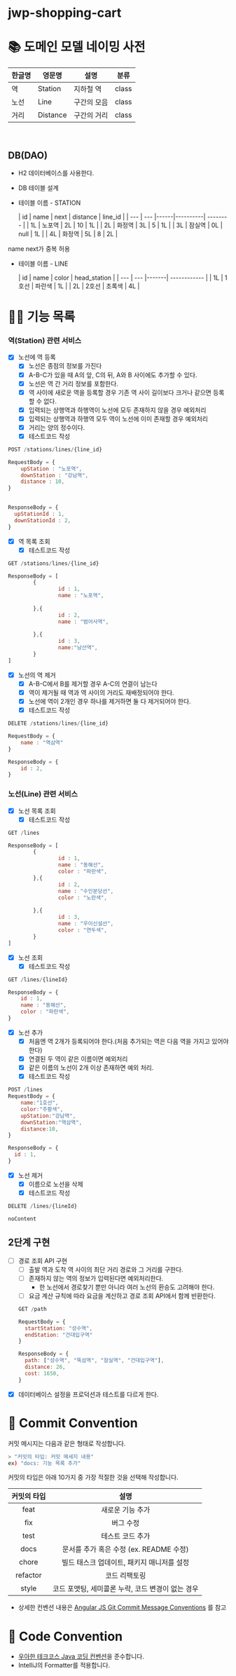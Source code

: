 # jwp-shopping-cart

# 📚 도메인 모델 네이밍 사전

| 한글명 | 영문명      | 설명     | 분류    |
|-----|----------|--------|-------|
| 역   | Station  | 지하철 역  | class |
| 노선  | Line     | 구간의 모음 | class |
| 거리  | Distance | 구간의 거리 | class |

<br>

## DB(DAO)

- H2 데이터베이스를 사용한다.
- DB 테이블 설계
- 테이블 이름 - STATION

  | id | name | next | distance | line_id  |
                                      | --- | --- |------|----------| -------- |
  | 1L | 노포역 | 2L | 10   | 1L       |
  | 2L | 화정역 | 3L | 5    | 1L       |
  | 3L | 잠실역 | 0L | null | 1L       |
  | 4L | 화정역 | 5L | 8    | 2L       |

name next가 중복 허용

- 테이블 이름 - LINE

  | id | name | color | head_station |
                                      | --- | --- |-------| ------------ |
  | 1L | 1호선 | 파란색 | 1L    |
  | 2L | 2호선 | 초록색 | 4L    |

# 👨‍🍳 기능 목록

### 역(Station) 관련 서비스

- [x]  노선에 역 등록
    - [x] 노선은 종점의 정보를 가진다
    - [x]  A-B-C가 있을 때 A의 앞, C의 뒤, A와 B 사이에도 추가할 수 있다.
    - [x]  노선은 역 간 거리 정보를 포함한다.
    - [x]  역 사이에 새로운 역을 등록할 경우 기존 역 사이 길이보다 크거나 같으면 등록할 수 없다.
    - [x] 입력되는 상행역과 하행역이 노선에 모두 존재하지 않을 경우 예외처리
    - [x] 입력되는 상행역과 하행역 모두 역이 노선에 이미 존재할 경우 예외처리
    - [x]  거리는 양의 정수이다.
    - [x] 테스트코드 작성

  ```jsx
  POST /stations/lines/{line_id}
  
  RequestBody = {
      upStation : "노포역",
      downStation : "강남역",
      distance : 10,
  }
   
  ```

  ```jsx
  ResponseBody = {
    upStationId : 1,
    downStationId : 2,
  }
  ```

- [x] 역 목록 조회
    - [x] 테스트코드 작성

```jsx
GET /stations/lines/{line_id}
```

```jsx
ResponseBody = [
        {
                id : 1,
                name : "노포역",
                
        },{
                id : 2,
                name : "범어사역",
                
        },{
                id : 3,
                name:"남산역",
        }
]
```

- [x] 노선의 역 제거
    - [x]  A-B-C에서 B를 제거할 경우 A-C의 연결이 남는다
    - [x]  역이 제거될 때 역과 역 사이의 거리도 재배정되어야 한다.
    - [x]  노선에 역이 2개인 경우 하나를 제거하면 둘 다 제거되어야 한다.
    - [x] 테스트코드 작성

```jsx
DELETE /stations/lines/{line_id}

RequestBody = {
    name : "역삼역"
}
```

```jsx
ResponseBody = {
    id : 2,
} 
```

### 노선(Line) 관련 서비스

- [x]  노선 목록 조회
    - [x] 테스트코드 작성

```jsx
GET /lines
```

```jsx
ResponseBody = [
        {
                id : 1,
                name : "동해선",
                color : "파란색",
        },{
                id : 2,
                name : "수인분당선",
                color : "노란색",
                
        },{
                id : 3,
                name : "우이신설선",
                color : "연두색",
        }
]
```

- [x]  노선 조회
    - [x] 테스트코드 작성

```jsx
GET /lines/{lineId}
```

```jsx
ResponseBody = {
    id : 1,
    name : "동해선",
    color : "파란색",
}
```

- [x]  노선 추가
    - [x] 처음엔 역 2개가 등록되어야 한다.(처음 추가되는 역은 다음 역을 가지고 있어야 한다)
    - [x] 연결된 두 역이 같은 이름이면 예외처리
    - [x] 같은 이름의 노선이 2개 이상 존재하면 예외 처리.
    - [x] 테스트코드 작성

  ```jsx
  POST /lines
  RequestBody = {
      name:"1호선",
      color:"주황색",
      upStation:"강남역",
      downStation:"역삼역",
      distance:10,
  }
  ```

  ```jsx
  ResponseBody = {
    id : 1,
  }
  ```

- [x] 노선 제거
    - [x] 이름으로 노선을 삭제
    - [x] 테스트코드 작성

```jsx
DELETE /lines/{lineId}
```

```jsx
noContent
```

## 2단계 구현

- [ ] 경로 조회 API 구현
    - [ ] 출발 역과 도착 역 사이의 최단 거리 경로와 그 거리를 구한다.
    - [ ] 존재하지 않는 역의 정보가 입력된다면 예외처리한다.
        - 한 노선에서 경로찾기 뿐만 아니라 여러 노선의 환승도 고려해야 한다.
    - [ ] 요금 계산 규칙에 따라 요금을 계산하고 경로 조회 API에서 함께 반환한다.
  ```jsx
  GET /path
  
  RequestBody = {
    startStation: "성수역",
    endStation: "건대입구역"
  }
  ```
  ```jsx
  ResponseBody = {
    path: ["성수역", "뚝섬역", "잠실역", "건대입구역"],
    distance: 26,
    cost: 1650,
  }
  ```
- [x] 데이터베이스 설정을 프로덕션과 테스트를 다르게 한다.

# 📌 Commit Convention

커밋 메시지는 다음과 같은 형태로 작성합니다.

```Bash
> "커밋의 타입: 커밋 메세지 내용"
ex) "docs: 기능 목록 추가"
``` 

커밋의 타입은 아래 10가지 중 가장 적절한 것을 선택해 작성합니다.

|  커밋의 타입  |              설명               |
|:--------:|:-----------------------------:|
|   feat   |           새로운 기능 추가           |
|   fix    |             버그 수정             |
|   test   |           테스트 코드 추가           |
|   docs   | 문서를 추가 혹은 수정 (ex. README 수정)  |
|  chore   |   빌드 태스크 업데이트, 패키지 매니저를 설정    |
| refactor |            코드 리팩토링            |
|  style   | 코드 포맷팅, 세미콜론 누락, 코드 변경이 없는 경우 |

- 상세한 컨벤션
  내용은 [Angular JS Git Commit Message Conventions](https://gist.github.com/stephenparish/9941e89d80e2bc58a153)
  를 참고

# 📌 Code Convention

- [우아한 테크코스 Java 코딩 컨벤션](https://github.com/woowacourse/woowacourse-docs/tree/main/styleguide/java)을
  준수합니다.
- IntelliJ의 Formatter를 적용합니다.






